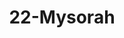 ---
title: 22-Mysorah
image: /uploads/gallery-22.jpg
image_alt-text: 'Superyacht, Mysorah, with custom staircase design, woodwork and metalwork'
work-type: superyacht
---